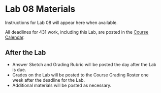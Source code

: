 # Lab 08 Materials

Instructions for Lab 08 will appear here when available.

All deadlines for 431 work, including this Lab, are posted in the [Course Calendar](https://thomaselove.github.io/431/calendar.html).

## After the Lab

- Answer Sketch and Grading Rubric will be posted the day after the Lab is due.
- Grades on the Lab will be posted to the Course Grading Roster one week after the deadline for the Lab.
- Additional materials will be posted as necessary.
